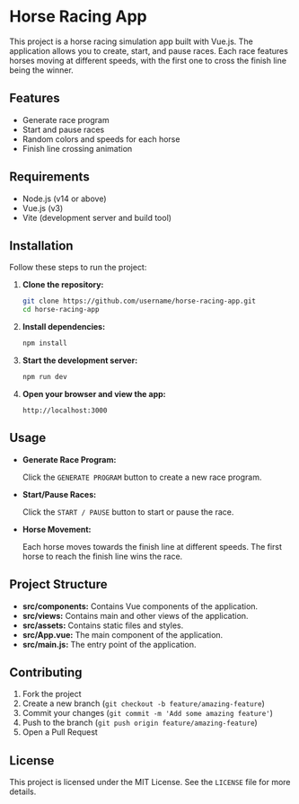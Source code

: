 # Horse Racing App

This project is a horse racing simulation app built with Vue.js. The application allows you to create, start, and pause races. Each race features horses moving at different speeds, with the first one to cross the finish line being the winner.

## Features

- Generate race program
- Start and pause races
- Random colors and speeds for each horse
- Finish line crossing animation

## Requirements

- Node.js (v14 or above)
- Vue.js (v3)
- Vite (development server and build tool)

## Installation

Follow these steps to run the project:

1. **Clone the repository:**

    ```bash
    git clone https://github.com/username/horse-racing-app.git
    cd horse-racing-app
    ```

2. **Install dependencies:**

    ```bash
    npm install
    ```

3. **Start the development server:**

    ```bash
    npm run dev
    ```

4. **Open your browser and view the app:**

    ```plaintext
    http://localhost:3000
    ```

## Usage

- **Generate Race Program:**

    Click the `GENERATE PROGRAM` button to create a new race program.

- **Start/Pause Races:**

    Click the `START / PAUSE` button to start or pause the race.

- **Horse Movement:**

    Each horse moves towards the finish line at different speeds. The first horse to reach the finish line wins the race.

## Project Structure

- **src/components:** Contains Vue components of the application.
- **src/views:** Contains main and other views of the application.
- **src/assets:** Contains static files and styles.
- **src/App.vue:** The main component of the application.
- **src/main.js:** The entry point of the application.

## Contributing

1. Fork the project
2. Create a new branch (`git checkout -b feature/amazing-feature`)
3. Commit your changes (`git commit -m 'Add some amazing feature'`)
4. Push to the branch (`git push origin feature/amazing-feature`)
5. Open a Pull Request

## License

This project is licensed under the MIT License. See the `LICENSE` file for more details.
